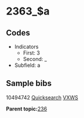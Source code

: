 # 2363\_$a

## Codes

-   Indicators
    -   First: 3
    -   Second: \_
-   Subfield: a

## Sample bibs

10494742 [Quicksearch](https://search.library.yale.edu/catalog/10494742) [VXWS](http://prodorbis.library.yale.edu:7014/vxws/GetHoldingsService?bibId=10494742)

**Parent topic:**[236](../../tags/236/236.md)

